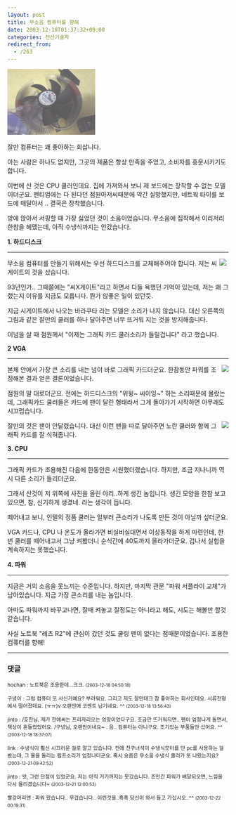 ```yaml
---
layout: post
title: 무소음 컴퓨터를 향해
date: 2003-12-18T01:37:32+09:00
categories: 전산기술자
redirect_from:
  - /263
---
```


![ ](/assets/media/logs_archives_DSC02882.jpg)

잘만 컴퓨터는 꽤 좋아하는 회삽니다.

아는 사람은 하나도 없지만, 그곳의 제품은 항상 만족을 주었고, 소비자를 흥분시키기도 합니다.

이번에 산 것은 CPU 쿨러인데요. 집에 가져와서 보니 제 보드에는 장착할 수 없는 모델이더군요. 펜티엄에는 다 된다던 점원아저씨때문에 약간 실망했지만, 네트웍 타이를 보드에 매달아서 .. 결국은 장착했습니다.

방에 앉아서 서핑할 때 가장 싫었던 것이 소음이었습니다. 무소음에 집착해서 이리저리 한참을 헤맸는데, 아직 수냉식까지는 안갔습니다.

<b>1. 하드디스크</b>

-----

<img src=http://www.zalman.co.kr/images/0311/zm-2hc1/ZM-2HC1_s3.gif align=right hspace=5>

무소음 컴퓨터를 만들기 위해서는 우선 하드디스크를 교체해주어야 합니다. 저는 씨게이트의 것을 샀습니다.

93년인가.. 그때쯤에는 "씨X게이트"라고 하면서 다들 욕했던 기억이 있는데, 저는 왜 그랬는지 이유를 지금도 모릅니다. 뭔가 않좋은 일이 있던듯.

지금 시게이트에서 나오는 바라쿠타 라는 모델은 소리가 나지 않습니다. 대신 오른쪽의 그림과 같은 잘만의 쿨러를 하나 달아주면 너무 뜨거워 지는 것을 방지해줍니다.

이넘을 살 때 점원께서 "이제는 그래픽 카드 쿨러소리가 들릴겁니다" 라고 했습니다.

<b>2 VGA</b>

---

<img src=http://www.zalman.co.kr/images/0208/80As-2.gif align=right>

본체 안에서 가장 큰 소리를 내는 넘이 바로 그래픽 카드더군요. 한참동안 파워를 조정해본 결과 얻은 결론이었습니다.

점원의 말 대로더군요. 전에는 하드디스크의 "위윙~ 씨이잉~" 하는 소리때문에 몰랐는데, 그래픽카드 쿨러들은 카드에 팬이 달린 형태라서 그게 돌아가기 시작하면 아무래도 시끄럽습니다.

<img src=http://www.zalman.co.kr/images/septemberimg/fb123s.gif align=right >

잘만의 것은 팬이 안달렸습니다. 대신 이런 팬을 따로 달아주면 노란 쿨러와 함께 그래픽 카드를 잘 식혀줍니다.

<b>3. CPU</b>

----

그래픽 카드가 조용해진 다음에 한동안은 시원했더랬습니다. 하지만, 조금 지나니까 역시 다른 소리가 들리더군요.

그래서 산것이 저 위쪽에 사진을 올린 야리..하게 생긴 놈입니다. 생긴 모양을 한참 보고있으면, 참, 신기하게 생겼네. 라는 생각이 듭니다.

떼어내고 보니, 인텔의 정품 쿨러는 일부러 큰소리가 나도록 만든 것이 아닐까 싶더군요.

VGA 카드나, CPU 나 온도가 올라가면 비실비실대면서 이상동작을 하게 마련인데, 한번 쿨러를 떼어내고서 그냥 켜봤더니 순식간에 40도까지 올라가더군요. 겁나서 실험을 계속하지는 못했습니다.

<b>4. 파워</B>

---

지금은 거의 소음을 못느끼는 수준입니다. 하지만, 마지막 관문 "파워 서플라이 교체"가 남아있습니다. 지금 가장 큰소리를 내는 놈입니다.

아마도 파워까지 바꾸고나면, 잘때 켜놓고 잘정도는 아니라고 해도, 시도는 해볼만 할것 같습니다.

사실 노트북 "레츠 R2"에 관심이 갔던 것도 쿨링 팬이 없다는 점때문이었습니다. 조용한 컴퓨터를 향해!

* * *

### 댓글



<!--- cmt:549 --->
<!--- mail: --->
<!--- parent:0 --->

<small>hochan : 노트북은 조용한데...크크. <small>(2003-12-18 04:50:18)</small></small>


<!--- cmt:550 --->
<!--- mail: --->
<!--- parent:0 --->

<small>구녕이 : 그럼 컴퓨터 또 사신거예요? 부러워요. 그리고 저도 잘만테크 참 좋아하는 회사인데요. 서류전형에서 떨어졌데요. (ㅠㅠ)v  오랜만에 코멘트 남기네요. ^^ <small>(2003-12-18 13:56:43)</small></small>


<!--- cmt:551 --->
<!--- mail: --->
<!--- parent:0 --->

<small>jinto : /호찬님, 제가 전에써는 프리자리오는 엉망이었다구요. 조금만 뜨거워지면.. 팬이 엄청나게 돌면서, 책상이 흔들렸었어요.  /구녕님, 오랜만이네요~ . 음.. 컴퓨터는 아니구요. 조기있는 부품들만 샀어요. ^^ <small>(2003-12-18 18:37:07)</small></small>


<!--- cmt:552 --->
<!--- mail: --->
<!--- parent:0 --->

<small>link : 수냉식이 훨신 시끄러운 걸로 알고 있습니다. 전에 친구녀석이 수냉식모터를 단 pc를 사용하는 걸 봤는데, 그 물을 돌리는 펌프소리가 엄청나더군요. 혹시 요즘은 무소움 수냉식 쿨러가 또 나왔는지요? <small>(2003-12-21 09:42:52)</small></small>


<!--- cmt:553 --->
<!--- mail: --->
<!--- parent:0 --->

<small>jinto : 앗, 그런 단점이 있었군요. 저는 아직 거기까지는 못갔습니다. 조만간 파워가 배달되오면, 느낌을 다시 올리겠습니다~ <small>(2003-12-21 12:00:53)</small></small>


<!--- cmt:554 --->
<!--- mail: --->
<!--- parent:0 --->

<small>빨강머리앤 : 파워 왔습니다.. 무겁습니다.. 이런것을..흑흑 당신이 와서 들고 가십시오..^^ <small>(2003-12-22 00:19:31)</small></small>

